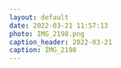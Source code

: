 ```yaml
---
layout: default
date: 2022-03-21 11:57:13
photo: IMG_2198.png
caption_header: 2022-03-21
caption: IMG_2198
---
```

